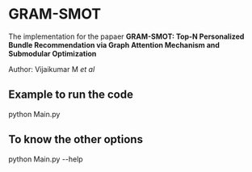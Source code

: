 # GRAM-SMOT

The implementation for the papaer **GRAM-SMOT: Top-N Personalized Bundle Recommendation via Graph Attention Mechanism and Submodular Optimization**

Author: Vijaikumar M *et al*

## Example to run the code

python Main.py

## To know the other options

python Main.py --help
